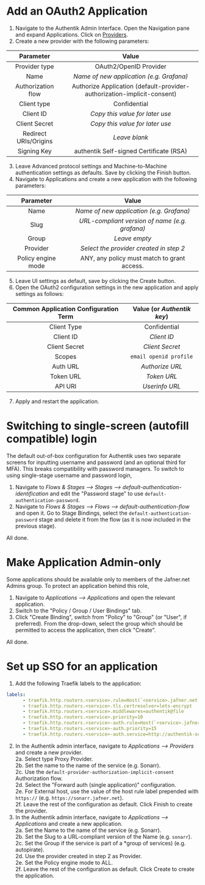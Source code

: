 # Add an OAuth2 Application
1. Navigate to the Authentik Admin Interface. Open the Navigation pane and expand Applications. Click on [Providers](https://authentik.jafner.net/if/admin/#/core/providers).
2. Create a new provider with the following parameters:

| Parameter | Value |
|:---------:|:-----:|
| Provider type | OAuth2/OpenID Provider |
| Name | *Name of new application (e.g. Grafana)* |
| Authorization flow | Authorize Application (default-provider-authorization-implicit-consent) |
| Client type | Confidential |
| Client ID | *Copy this value for later use* |
| Client Secret | *Copy this value for later use* |
| Redirect URIs/Origins | *Leave blank* |
| Signing Key | authentik Self-signed Certificate (RSA) |

3. Leave Advanced protocol settings and Machine-to-Machine authentication settings as defaults. Save by clicking the Finish button.
4. Navigate to Applications and create a new application with the following parameters:

| Parameter | Value |
|:---------:|:-----:|
| Name | *Name of new application (e.g. Grafana)* |
| Slug | *URL-compliant version of name (e.g. grafana)* |
| Group | *Leave empty* |
| Provider | *Select the provider created in step 2* |
| Policy engine mode | ANY, any policy must match to grant access. |

5. Leave UI settings as default, save by clicking the Create button.
6. Open the OAuth2 configuration settings in the new application and apply settings as follows:

| Common Application Configuration Term | Value (or *Authentik key*) |
|:-------------------------------------:|:--------------------------:|
| Client Type | Confidential |
| Client ID | *Client ID* |
| Client Secret | *Client Secret* |
| Scopes | `email openid profile` |
| Auth URL | *Authorize URL* |
| Token URL | *Token URL* |
| API URl | *Userinfo URL* |

7. Apply and restart the application.

# Switching to single-screen (autofill compatible) login
The default out-of-box configuration for Authentik uses two separate screens for inputting username and password (and an optional third for MFA). This breaks compatibility with password managers. To switch to using single-stage username and password login, 

1. Navigate to *Flows & Stages --> Stages --> default-authentication-identification* and edit the "Password stage" to use `default-authentication-password`. 
2. Navigate to *Flows & Stages --> Flows --> default-authentication-flow* and open it. Go to Stage Bindings, select the `default-authentication-password` stage and delete it from the flow (as it is now included in the previous stage). 

All done.

# Make Application Admin-only
Some applications should be available only to members of the Jafner.net Admins group. To protect an application behind this role, 

1. Navigate to *Applications --> Applications* and open the relevant application. 
2. Switch to the "Policy / Group / User Bindings" tab.
3. Click "Create Binding", switch from "Policy" to "Group" (or "User", if preferred). From the drop-down, select the group which should be permitted to access the application, then click "Create". 

All done.

# Set up SSO for an application
1. Add the following Traefik labels to the application:

```yml
labels:
      - traefik.http.routers.<service>.rule=Host(`<service>.jafner.net`)
      - traefik.http.routers.<service>.tls.certresolver=lets-encrypt
      - traefik.http.routers.<service>.middlewares=authentik@file
      - traefik.http.routers.<service>.priority=10
      - traefik.http.routers.<service>-auth.rule=Host(`<service>.jafner.net`) && PathPrefix(`/outpost.goauthentik.io/`)
      - traefik.http.routers.<service>-auth.priority=15
      - traefik.http.routers.<service>-auth.service=http://authentik-server:9000/outpost.goauthentik.io
```

2. In the Authentik admin interface, navigate to *Applications --> Providers* and create a new provider.  
    2a. Select type Proxy Provider.   
    2b. Set the name to the name of the service (e.g. Sonarr).  
    2c. Use the `default-provider-authorization-implicit-consent` Authorization flow.  
    2d. Select the "Forward auth (single application)" configuration.  
    2e. For External host, use the value of the host rule label prepended with `https://` (e.g. `https://sonarr.jafner.net`).  
    2f. Leave the rest of the configuration as default. Click Finish to create the provider.  
3. In the Authentik admin interface, navigate to *Applications --> Applications* and create a new application.  
    2a. Set the Name to the name of the service (e.g. Sonarr).  
    2b. Set the Slug to a URL-compliant version of the Name (e.g. `sonarr`).  
    2c. Set the Group if the service is part of a *group of services) (e.g. autopirate).  
    2d. Use the provider created in step 2 as Provider.  
    2e. Set the Policy engine mode to ALL.  
    2f. Leave the rest of the configuration as default. Click Create to create the application.  